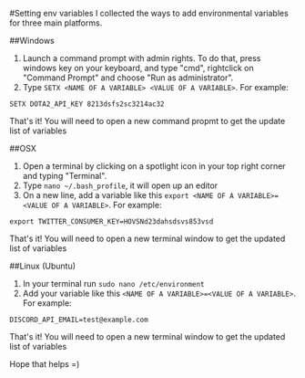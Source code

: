 #Setting env variables
I collected the ways to add environmental variables for three main platforms.

##Windows
1. Launch a command prompt with admin rights. To do that, press windows key on your keyboard, and type "cmd", rightclick on "Command Prompt" and choose "Run as administrator".
2. Type `SETX <NAME OF A VARIABLE> <VALUE OF A VARIABLE>`. For example:
```
SETX DOTA2_API_KEY 8213dsfs2sc3214ac32
```
That's it! You will need to open a new command propmt to get the update list of variables

##OSX
1. Open a terminal by clicking on a spotlight icon in your top right corner and typing "Terminal".
2. Type `nano ~/.bash_profile`, it will open up an editor
3. On a new line, add a variable like this `export <NAME OF A VARIABLE>=<VALUE OF A VARIABLE>`. For example:
```
export TWITTER_CONSUMER_KEY=HOVSNd23dahsdsvs853vsd
```
That's it! You will need to open a new terminal window to get the updated list of variables

##Linux (Ubuntu)
1. In your terminal run `sudo nano /etc/environment`
2. Add your variable like this `<NAME OF A VARIABLE>=<VALUE OF A VARIABLE>`. For example:
```
DISCORD_API_EMAIL=test@example.com
```
That's it! You will need to open a new terminal window to get the updated list of variables

Hope that helps =)
